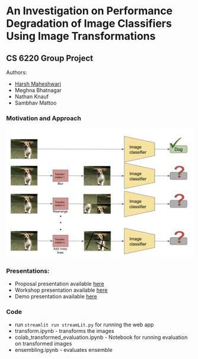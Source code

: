 # An Investigation on Performance Degradation of Image Classifiers Using Image Transformations

## CS 6220 Group Project

Authors:
- [Harsh Maheshwari](http://harshm121.github.io/)
- Meghna Bhatnagar
- Nathan Knauf
- Sambhav Mattoo

### Motivation and Approach
![Motivation](motivation.png)

### Presentations:
- Proposal presentation available [here](https://docs.google.com/presentation/d/1Vo-HQtcFcbZXOcGleHs86rCro4IbmEJV2XwvBnUDsQ8/edit?usp=sharing)
- Workshop presentation available [here](https://docs.google.com/presentation/d/122RrrYw-hVRmr8YUb4xW4Bz0ypH7807KPcY9iAIXBKM/edit?usp=sharing)
- Demo presentation available [here](https://docs.google.com/presentation/d/1lzLFLml6BPpKaAfFm7agZZTHjOm0mszrQOafaNMbdHI/edit?usp=sharing)

### Code
- run ```streamlit run streamLit.py``` for running the web app
- transform.ipynb - transforms the images
- colab_transformed_evaluation.ipynb - Notebook for running evaluation on transformed images
- ensembling.ipynb - evaluates ensemble
